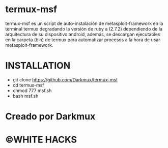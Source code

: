 # termux-msf
termux-msf es un script de auto-instalación de metasploit-framework en la terminal termux degradando la versión de ruby a (2.7.2) dependiendo de la arquitectura de su dispositivo android, además, se descargan ejecutables en la carpeta (bin) de termux para automatizar procesos a la hora de usar metasploit-framework.
# INSTALLATION
* git clone https://github.com/Darkmux/termux-msf
* cd termux-msf
* chmod 777 msf.sh
* bash msf.sh
# Creado por Darkmux
# ©WHITE HACKS
